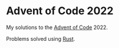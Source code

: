 # Advent of Code 2022

My solutions to the [Advent of Code](https://adventofcode.com/) 2022.

Problems solved using [Rust](https://www.rust-lang.org/).
